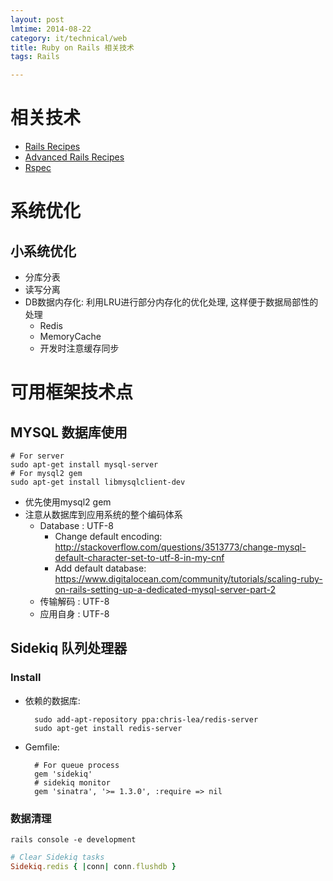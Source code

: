 ```yaml
---
layout: post
lmtime: 2014-08-22
category: it/technical/web
title: Ruby on Rails 相关技术
tags: Rails

---
```


# 相关技术

* [Rails Recipes](/it/technical/language/ruby/2013/01/30/RailsRecipes)
* [Advanced Rails Recipes](/it/technical/language/ruby/2013/01/30/AdvancedRailsRecipes)
* [Rspec](/it/technical/language/ruby/2014/01/20/TDD)

# 系统优化

## 小系统优化

* 分库分表
* 读写分离
* DB数据内存化: 利用LRU进行部分内存化的优化处理, 这样便于数据局部性的处理
    * Redis
    * MemoryCache
    * 开发时注意缓存同步

# 可用框架技术点

## MYSQL 数据库使用

```shell
# For server
sudo apt-get install mysql-server
# For mysql2 gem
sudo apt-get install libmysqlclient-dev
```

* 优先使用mysql2 gem
* 注意从数据库到应用系统的整个编码体系
    * Database : UTF-8
        * Change default encoding: http://stackoverflow.com/questions/3513773/change-mysql-default-character-set-to-utf-8-in-my-cnf
        * Add default database: https://www.digitalocean.com/community/tutorials/scaling-ruby-on-rails-setting-up-a-dedicated-mysql-server-part-2
    * 传输解码 : UTF-8
    * 应用自身 : UTF-8

<script src="https://gist.github.com/qianjigui/00502e6218a32526187f.js"></script>

## Sidekiq 队列处理器

### Install

* 依赖的数据库:

        sudo add-apt-repository ppa:chris-lea/redis-server
        sudo apt-get install redis-server

* Gemfile:

        # For queue process
        gem 'sidekiq'
        # sidekiq monitor
        gem 'sinatra', '>= 1.3.0', :require => nil

### 数据清理

`rails console -e development`

```ruby
# Clear Sidekiq tasks
Sidekiq.redis { |conn| conn.flushdb }
```


